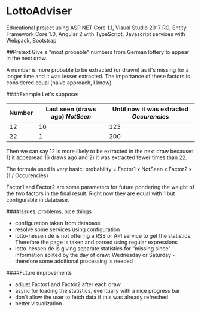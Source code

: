 # LottoAdviser
Educational project using ASP.NET Core 1.1, Visual Studio 2017 RC, Entity Framework Core 1.0, Angular 2 with TypeScript, Javascript services with Webpack, Bootstrap

##Pretext
Give a "most probable" numbers from German lottery to appear in the next draw.

A number is more probable to be extracted (or drawn) as it's missing for a longer time and it was lesser extracted. The importance of these factors is considered equal (naive approach, I know).

####Example
Let's suppose:

Number | Last seen (draws ago) *NotSeen* | Until now it was extracted *Occurencies*
------ | --------------------- | --------------------------
12 | 16 | 123
22 | 1 | 200
Then we can say 12 is more likely to be extracted in the next draw because: 1) it appearead 16 draws ago and 2) it was extracted fewer times than 22.

The formula used is very basic: probability = Factor1 x NotSeen x Factor2 x (1 / Occurencies)

Factor1 and Factor2 are some parameters for future pondering the weight of the two factors in the final result. Right now they are equal with 1 but configurable in database.

####Issues, problems, nice things
* configuration taken from database
* resolve some services using configuration
* lotto-hessen.de is not offering a RSS or API service to get the statistics. Therefore the page is taken and parsed using regular expressions
* lotto-hessen.de is giving separate statistics for "missing since" information splited by the day of draw: Wednesday or Saturday - therefore some additional processing is needed

####Future improvements
* adjust Factor1 and Factor2 after each draw
* async for loading the statistics, eventually with a nice progress bar
* don't allow the user to fetch data if this was already refreshed
* better visualization

